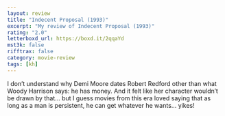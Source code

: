 ```yaml
---
layout: review
title: "Indecent Proposal (1993)"
excerpt: "My review of Indecent Proposal (1993)"
rating: "2.0"
letterboxd_url: https://boxd.it/2qqaYd
mst3k: false
rifftrax: false
category: movie-review
tags: [kh]
---
```


I don’t understand why Demi Moore dates Robert Redford other than what Woody Harrison says: he has money. And it felt like her character wouldn’t be drawn by that… but I guess movies from this era loved saying that as long as a man is persistent, he can get whatever he wants… yikes!
